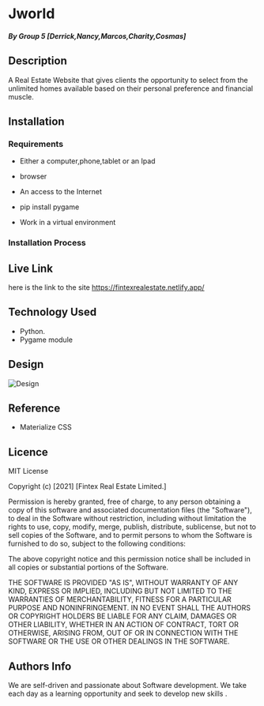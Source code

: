 # Jworld

##### By Group 5 [Derrick,Nancy,Marcos,Charity,Cosmas]


## Description
A Real Estate Website that gives clients the opportunity to select from the unlimited homes available based on their personal preference and financial muscle.




## Installation

### Requirements

* Either a computer,phone,tablet or an Ipad

* browser

* An access to the Internet

* pip install pygame

* Work in a virtual environment


### Installation Process


## Live Link

here is the link to the site https://fintexrealestate.netlify.app/


## Technology Used

* Python.
* Pygame module

## Design

![Design](./Images/design.png)


## Reference
* Materialize CSS

## Licence

MIT License

Copyright (c) [2021] [Fintex Real Estate Limited.]

Permission is hereby granted, free of charge, to any person obtaining a copy
of this software and associated documentation files (the "Software"), to deal
in the Software without restriction, including without limitation the rights
to use, copy, modify, merge, publish, distribute, sublicense, but not to sell
copies of the Software, and to permit persons to whom the Software is
furnished to do so, subject to the following conditions:

The above copyright notice and this permission notice shall be included in all
copies or substantial portions of the Software.

THE SOFTWARE IS PROVIDED "AS IS", WITHOUT WARRANTY OF ANY KIND, EXPRESS OR
IMPLIED, INCLUDING BUT NOT LIMITED TO THE WARRANTIES OF MERCHANTABILITY,
FITNESS FOR A PARTICULAR PURPOSE AND NONINFRINGEMENT. IN NO EVENT SHALL THE
AUTHORS OR COPYRIGHT HOLDERS BE LIABLE FOR ANY CLAIM, DAMAGES OR OTHER
LIABILITY, WHETHER IN AN ACTION OF CONTRACT, TORT OR OTHERWISE, ARISING FROM,
OUT OF OR IN CONNECTION WITH THE SOFTWARE OR THE USE OR OTHER DEALINGS IN THE
SOFTWARE.


## Authors Info

We are self-driven and passionate about Software development. We take each day as a learning opportunity and seek to develop new skills .



